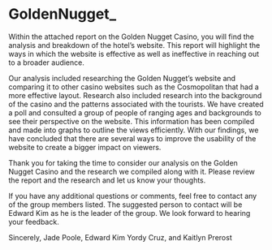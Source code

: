 # GoldenNugget_

Within the attached report on the Golden Nugget Casino, you will find the analysis and breakdown of the hotel’s website. This report will highlight the ways in which the website is effective as well as ineffective in reaching out to a broader audience. 

Our analysis included researching the Golden Nugget’s website and comparing it to other casino websites such as the Cosmopolitan that had a more effective layout. Research also included research into the background of the casino and the patterns associated with the tourists. We have created a poll and consulted a group of people of ranging ages and backgrounds to see their perspective on the website. This information has been compiled and made into graphs to outline the views efficiently. With our findings, we have concluded that there are several ways to improve the usability of the website to create a bigger impact on viewers. 

Thank you for taking the time to consider our analysis on the Golden Nugget Casino and the research we compiled along with it. Please review the report and the research and let us know your thoughts.

If you have any additional questions or comments, feel free to contact any of the group members listed. The suggested person to contact will be Edward Kim as he is the leader of the group. We look forward to hearing your feedback. 

Sincerely, 
Jade Poole, Edward Kim Yordy Cruz, and Kaitlyn Prerost
